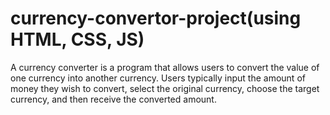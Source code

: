 # currency-convertor-project(using HTML, CSS, JS)

A currency converter is a program that allows users to convert the value of one currency into another currency. Users typically input the amount of money they wish to convert, select the original currency, choose the target currency, and then receive the converted amount.

